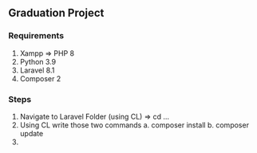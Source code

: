 ## Graduation Project

### Requirements
1. Xampp => PHP 8
2. Python 3.9
3. Laravel 8.1
4. Composer 2

### Steps
1. Navigate to Laravel Folder (using CL) => cd ...
2. Using CL write those two commands
  a. composer install
  b. composer update
3. 
